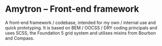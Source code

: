 <h1>Amytron – Front-end framework</h1>
<p>A front-end framework / codebase, intended for my own / internal use and quick prototyping. It is based on BEM / OOCSS / DRY coding principals and uses SCSS, the Foundation 5 grid system and utilises mixins from Bourbon and Compass.</p>